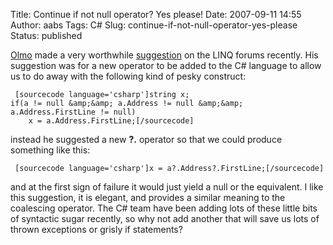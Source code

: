 Title: Continue if not null operator? Yes please!
Date: 2007-09-11 14:55
Author: aabs
Tags: C#
Slug: continue-if-not-null-operator-yes-please
Status: published

[Olmo](http://forums.microsoft.com/MSDN/User/Profile.aspx?UserID=695544&SiteID=1) made a very worthwhile [suggestion](http://forums.microsoft.com/MSDN/ShowPost.aspx?PostID=2033762&SiteID=1) on the LINQ forums recently. His suggestion was for a new operator to be added to the C\# language to allow us to do away with the following kind of pesky construct:

     [sourcecode language='csharp']string x;
    if(a != null &amp;&amp; a.Address != null &amp;&amp; a.Address.FirstLine != null)
        x = a.Address.FirstLine;[/sourcecode]

instead he suggested a new **?.** operator so that we could produce something like this:

     [sourcecode language='csharp']x = a?.Address?.FirstLine;[/sourcecode]

and at the first sign of failure it would just yield a null or the equivalent. I like this suggestion, it is elegant, and provides a similar meaning to the coalescing operator. The C\# team have been adding lots of these little bits of syntactic sugar recently, so why not add another that will save us lots of thrown exceptions or grisly if statements?
